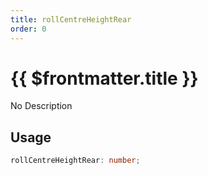 ```yaml
---
title: rollCentreHeightRear
order: 0
---
```


# {{ $frontmatter.title }}

No Description

## Usage

```ts
rollCentreHeightRear: number;
```
